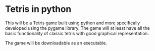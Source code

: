 # Tetris in python

This will be a Tetris game built using python and more specifically developed using the pygame library. The game will at least have all the basic functionality of classic tetris with good graphical representation.

The game will be downloadable as an executable.

